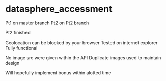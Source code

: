 # datasphere_accessment

Pt1 on master branch 
Pt2 on Pt2 branch

Pt2 finished

Geolocation can be blocked by your browser 
Tested on internet explorer Fully functional

No image src were given within the API 
Duplicate images used to maintain design

Will hopefully implement bonus within alotted time
